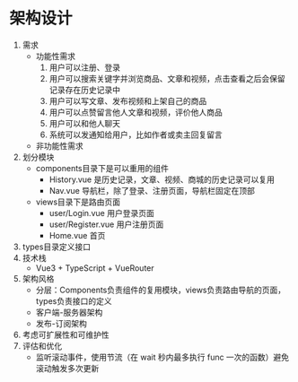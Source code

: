 # 架构设计
1. 需求
   - 功能性需求
     1. 用户可以注册、登录
     2. 用户可以搜索关键字并浏览商品、文章和视频，点击查看之后会保留记录存在历史记录中
     3. 用户可以写文章、发布视频和上架自己的商品
     4. 用户可以点赞留言他人文章和视频，评价他人商品
     5. 用户可以和他人聊天
     6. 系统可以发通知给用户，比如作者或卖主回复留言
   - 非功能性需求
2. 划分模块
   - components目录下是可以重用的组件
     - History.vue 是历史记录，文章、视频、商城的历史记录可以复用
     - Nav.vue 导航栏，除了登录、注册页面，导航栏固定在顶部
   - views目录下是路由页面
     - user/Login.vue 用户登录页面
     - user/Register.vue 用户注册页面
     - Home.vue 首页
3. types目录定义接口
4. 技术栈
   - Vue3 + TypeScript + VueRouter
5. 架构风格
   - 分层：Components负责组件的复用模块，views负责路由导航的页面，types负责接口的定义
   - 客户端-服务器架构
   - 发布-订阅架构
6. 考虑可扩展性和可维护性
7. 评估和优化
   - 监听滚动事件，使用节流（在 wait 秒内最多执行 func 一次的函数）避免滚动触发多次更新